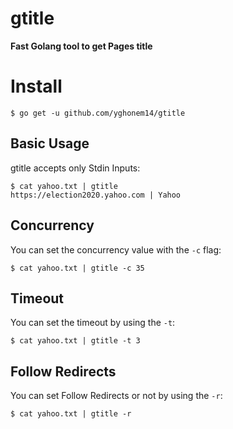 # gtitle
**Fast Golang tool to get Pages title**




# Install
```
$ go get -u github.com/yghonem14/gtitle
```

## Basic Usage
gtitle accepts only Stdin Inputs:

```
$ cat yahoo.txt | gtitle
https://election2020.yahoo.com | Yahoo
```


## Concurrency

You can set the concurrency value with the `-c` flag:

```
$ cat yahoo.txt | gtitle -c 35
```

## Timeout

You can set the timeout by using the `-t`:

```
$ cat yahoo.txt | gtitle -t 3
```

## Follow Redirects

You can set Follow Redirects or not by using the `-r`:

```
$ cat yahoo.txt | gtitle -r
```
